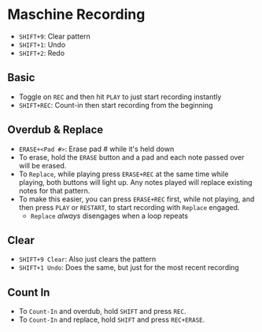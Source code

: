 # Maschine Recording

- `SHIFT+9`: Clear pattern
- `SHIFT+1`: Undo
- `SHIFT+2`: Redo

## Basic

- Toggle on `REC` and then hit `PLAY` to just start recording instantly
- `SHIFT+REC`: Count-in then start recording from the beginning

## Overdub & Replace

- `ERASE+<Pad #>`: Erase pad # while it's held down
- To erase, hold the `ERASE` button and a pad and each note passed over will be erased.
- To `Replace`, while playing press `ERASE+REC` at the same time while playing, both buttons will light up. Any notes played will replace existing notes for that pattern.
- To make this easier, you can press `ERASE+REC` first, while not playing, and then press `PLAY` or `RESTART`, to start recording with `Replace` engaged.
    - `Replace` *always* disengages when a loop repeats

## Clear

- `SHIFT+9 Clear`: Also just clears the pattern
- `SHIFT+1 Undo`: Does the same, but just for the most recent recording

## Count In

- To `Count-In` and overdub, hold `SHIFT` and press `REC`.
- To `Count-In` and replace, hold `SHIFT` and press `REC+ERASE`.
